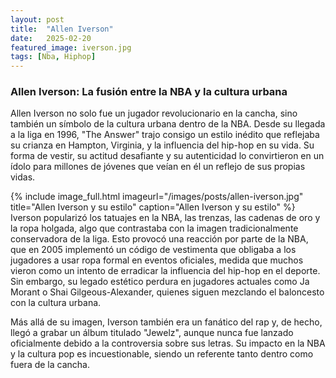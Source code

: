 ```yaml
---
layout: post
title:  "Allen Iverson"
date:   2025-02-20
featured_image: iverson.jpg
tags: [Nba, Hiphop]
---
```

<h3> Allen Iverson: La fusión entre la NBA y la cultura urbana</h3>
Allen Iverson no solo fue un jugador revolucionario en la cancha, sino también un símbolo de la cultura urbana dentro de la NBA. Desde su llegada a la liga en 1996, "The Answer" trajo consigo un estilo inédito que reflejaba su crianza en Hampton, Virginia, y la influencia del hip-hop en su vida. Su forma de vestir, su actitud desafiante y su autenticidad lo convirtieron en un ídolo para millones de jóvenes que veían en él un reflejo de sus propias vidas.
<!--more-->

{% include image_full.html imageurl="/images/posts/allen-iverson.jpg" title="Allen Iverson y su estilo" caption="Allen Iverson y su estilo" %}
Iverson popularizó los tatuajes en la NBA, las trenzas, las cadenas de oro y la ropa holgada, algo que contrastaba con la imagen tradicionalmente conservadora de la liga. Esto provocó una reacción por parte de la NBA, que en 2005 implementó un código de vestimenta que obligaba a los jugadores a usar ropa formal en eventos oficiales, medida que muchos vieron como un intento de erradicar la influencia del hip-hop en el deporte. Sin embargo, su legado estético perdura en jugadores actuales como Ja Morant o Shai Gilgeous-Alexander, quienes siguen mezclando el baloncesto con la cultura urbana.

Más allá de su imagen, Iverson también era un fanático del rap y, de hecho, llegó a grabar un álbum titulado "Jewelz", aunque nunca fue lanzado oficialmente debido a la controversia sobre sus letras. Su impacto en la NBA y la cultura pop es incuestionable, siendo un referente tanto dentro como fuera de la cancha.
